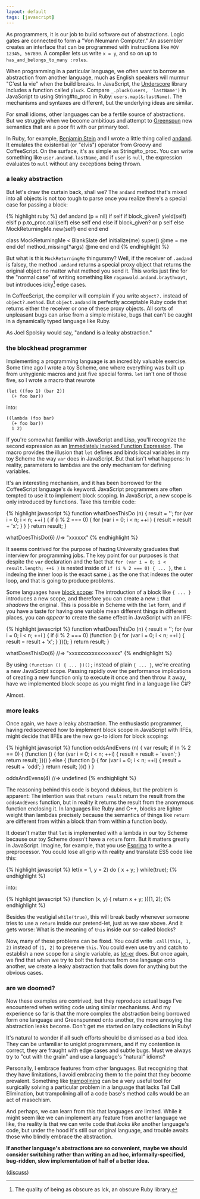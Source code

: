 ```yaml
---
layout: default
tags: [javascript]
---
```


As programmers, it is our job to build software out of abstractions. Logic gates are connected to form a "Von Neumann Computer." An assembler creates an interface that can be programmed with instructions like `MOV 12345, 567890`. A compiler lets us write `x = y`, and so on up to `has_and_belongs_to_many :roles`.

When programming in a particular language, we often want to borrow an abstraction from another language, much as English speakers will murmur "C'est la vie" when the build breaks. In JavaScript, the [Underscore] library includes a function called `pluck`. Compare `_.pluck(users, 'lastName')` in JavaScript to using String#to_proc in Ruby: `users.map(&:lastName)`. The mechanisms and syntaxes are different, but the underlying ideas are similar.

For small idioms, other languages can be a fertile source of abstractions. But we struggle when we become ambitious and attempt to [Greenspun] new semantics that are a poor fit with our primary tool.

[Underscore]: http://underscorejs.org
[Greenspun]: https://en.wikipedia.org/wiki/Greenspun%27s_Tenth_Rule

In Ruby, for example, [Benjamin Stein] and I wrote a little thing called [andand]. It emulates the existential (or "elvis") operator from Groovy and CoffeeScript. On the surface, it's as simple as String#to_proc. You can write something like `user.andand.lastName`, and if `user` is `null`, the expression evaluates to `null` without any exceptions being thrown.

[Benjamin Stein]: http://www.mobilecommons.com/author/ben/
[andand]: https://github.com/raganwald/andand

### a leaky abstraction

But let's draw the curtain back, shall we? The `andand` method that's mixed into all objects is not too tough to parse once you realize there's a special case for passing a block:

{% highlight ruby %}
def andand (p = nil)
  if self
    if block_given?
      yield(self)
    elsif p
      p.to_proc.call(self)
    else
      self
    end
  else
    if block_given? or p
      self
    else
      MockReturningMe.new(self)
    end
  end 
end

class MockReturningMe < BlankSlate
  def initialize(me)
    super()
    @me = me
  end
  def method_missing(*args)
    @me
  end
end
{% endhighlight %}

But what is this `MockReturningMe` thingummy? Well, if the receiver of `.andand` is falsey, the method `.andand` returns a special proxy object that returns the original object no matter what method you send it. This works just fine for the "normal case" of writing something like `raganwald.andand.braythwayt`, but introduces icky[^icky] edge cases.

In CoffeeScript, the compiler will complain if you write `object?.` instead of `object?.method`. But `object.andand` is perfectly acceptable Ruby code that returns either the receiver or one of these proxy objects. All sorts of unpleasant bugs can arise from a simple mistake, bugs that can't be caught in a dynamically typed language like Ruby.

As Joel Spolsky would say, "andand is a leaky abstraction."

[^icky]: The quality of being as obscure as Ick, an obscure Ruby library.

### the blockhead programmer

Implementing a programming language is an incredibly valuable exercise. Some time ago I wrote a toy Scheme, one where everything was built up from unhygienic macros and just five special forms. `let` isn't one of those five, so I wrote a macro that rewrote
 
    (let ((foo 1) (bar 2))
      (+ foo bar))

into:

    ((lambda (foo bar)
      (+ foo bar)) 
      1 2)

If you're somewhat familiar with JavaScript and Lisp, you'll recognize the second expression as an [Immediately Invoked Function Expression][iife]. The macro provides the illusion that `let` defines and binds local variables in my toy Scheme the way `var` does in JavaScript. But that isn't what happens: In reality, parameters to lambdas are the only mechanism for defining variables.

It's an interesting mechanism, and it has been borrowed for the CoffeeScript language's `do` keyword. JavaScript programmers are often tempted to use it to implement block scoping. In JavaScript, a new scope is only introduced by functions. Take this terrible code:

{% highlight javascript %}
function whatDoesThisDo (n) {
  result = '';
  for (var i = 0; i < n; ++i ) {
    if (i % 2 === 0) {
      for (var i = 0; i < n; ++i ) {
        result = result + 'x';
      }
    }
  }
  return result;
}

whatDoesThisDo(6)
  //=> "xxxxxx"
{% endhighlight %}

It seems contrived for the purpose of hazing University graduates that interview for programming jobs. The key point for our purposes is that despite the `var` declaration and the fact that `for (var i = 0; i < result.length; ++i )` is nested inside of `if (i % 2 === 0) { ... }`, the `i` indexing the inner loop is the exact same `i` as the one that indexes the outer loop, and that is going to produce problems.

Some languages have [block scope]: The introduction of a block like `{ ... }` introduces a new scope, and therefore you can create a new `i` that *shadows* the original. This is possible in Scheme with the `let` form, and if you have a taste for having one variable mean different things in different places, you can *appear* to create the same effect in JavaScript with an IIFE:

{% highlight javascript %}
function whatDoesThisDo (n) {
  result = '';
  for (var i = 0; i < n; ++i ) {
    if (i % 2 === 0) (function () {
      for (var i = 0; i < n; ++i ) {
        result = result + 'x';
      }
    })();
  }
  return result;
}

whatDoesThisDo(6)
  //=> "xxxxxxxxxxxxxxxxxx"
{% endhighlight %}

[iife]: https://en.wikipedia.org/wiki/Immediately-invoked_function_expression
[block scope]: https://en.wikipedia.org/wiki/Scope_(programming)#Block_scope

By using `(function () { ... })();` instead of plain `{ ... }`, we're creating a new JavaScript scope. Passing rapidly over the performance implications of creating a new function only to execute it once and then throw it away, have we implemented block scope as you might find in a language like C#?

Almost.

### more leaks

Once again, we have a leaky abstraction. The enthusiastic programmer, having rediscovered how to implement block scope in JavaScript with IIFEs, might decide that IIFEs are the new go-to idiom for block scoping:

{% highlight javascript %}
function oddsAndEvens (n) {
  var result;
  if (n % 2 == 0) {
    (function () {
      for (var i = 0; i < n; ++i) {
        result = result + 'even';
      }
      return result;
    })()
  }
  else {
    (function () {
      for (var i = 0; i < n; ++i) {
        result = result + 'odd';
      }
      return result;
    })()
  }
}

oddsAndEvens(4)
  //=> undefined
{% endhighlight %}

The reasoning behind this code is beyond dubious, but the problem is apparent: The intention was that `return result` return the result from the `oddsAndEvens` function, but in reality it returns the result from the anonymous function enclosing it. In languages like Ruby and C++, blocks are lighter weight than lambdas precisely because the semantics of things like `return` are different from within a block than from within a function body.

It doesn't matter that `let` is implemented with a lambda in our toy Scheme because our toy Scheme doesn't have a `return` form. But it matters greatly in JavaScript. Imagine, for example, that you use [Esprima] to write a preprocessor. You could lose all grip with reality and translate ES5 code like this:

{% highlight javascript %}
let(x = 1, y = 2) do {
  x + y;
} while(true);
{% endhighlight %}

into:

{% highlight javascript %}
(function (x, y) {
  return x + y;
})(1, 2);
{% endhighlight %}

Besides the vestigial `while(true)`, this will break badly whenever someone tries to use a `return` inside our pretend-let, just as we saw above. And it gets worse: What is the meaning of `this` inside our so-called blocks?

[Esprima]: http://esprima.org

Now, many of these problems can be fixed. You could write `.call(this, 1, 2)` instead of `(1, 2)` to preserve `this`. You could even use try and catch to establish a new scope for a single variable, as [let-er] does. But once again, we find that when we try to bolt the features from one language onto another, we create a leaky abstraction that falls down for anything but the obvious cases.

[let-er]: https://github.com/getify/let-er

### are we doomed?

Now these examples are contrived, but they reproduce actual bugs I've encountered when writing code using similar mechanisms. And my experience so far is that the more complex the abstraction being borrowed form one language and Greenspunned onto another, the more annoying the abstraction leaks become. Don't get me started on lazy collections in Ruby!

It's natural to wonder if all such efforts should be dismissed as a bad idea. They can be unfamiliar to uniglot programmers, and if my contention is correct, they are fraught with edge cases and subtle bugs. Must we always try to "cut with the grain" and use a language's "natural" idioms?

Personally, I embrace features from other languages. But recognizing that they have limitations, I avoid embracing them to the point that they become prevalent. Something like [trampolining] can be a very useful tool for surgically solving a particular problem in a language that lacks Tail Call Elimination, but trampolining all of a code base's method calls would be an act of masochism.

[trampolining]: https://en.wikipedia.org/wiki/Trampoline_%28computing%29#High_level_programming

And perhaps, we can learn from this that languages *are* limited. While it might seem like we can implement any feature from another language we like, the reality is that we can write code that *looks like* another language's code, but under the hood it's still our original language, and trouble awaits those who blindly embrace the abstraction.

**If another language's abstractions are so convenient, maybe we should consider switching rather than writing an ad hoc, informally-specified, bug-ridden, slow implementation of half of a better idea.**

([discuss](http://www.reddit.com/r/javascript/comments/1ji2cr/leaky_greenspunned_abstractions/))